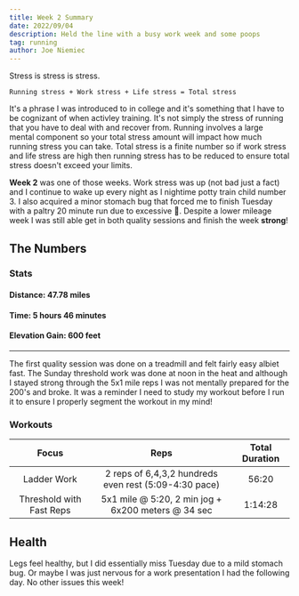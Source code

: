 ```yaml
---
title: Week 2 Summary
date: 2022/09/04
description: Held the line with a busy work week and some poops
tag: running
author: Joe Niemiec
---
```


Stress is stress is stress. 
    
    Running stress + Work stress + Life stress = Total stress 

It's a phrase I was introduced to in college and it's something that I have to be cognizant of when activley training. It's not simply the stress of running that you have to deal with and recover from. Running involves a large mental component so your total stress amount will impact how much running stress you can take. Total stress is a finite number so if work stress and life stress are high then running stress has to be reduced to ensure total stress doesn't exceed your limits.

**Week 2** was one of those weeks. Work stress was up (not bad just a fact) and I continue to wake up every night as I nightime potty train child number 3. I also acquired a minor stomach bug that forced me to finish Tuesday with a paltry 20 minute run due to excessive 💩. Despite a lower mileage week I was still able get in both quality sessions and finish the week **strong**!

## The Numbers


### Stats
#### **Distance:** 47.78 miles  

#### **Time:** 5 hours 46 minutes  

#### **Elevation Gain:** 600 feet  

---------------------------
The first quality session was done on a treadmill and felt fairly easy albiet fast. The Sunday threshold work was done at noon in the heat and although I stayed strong through the 5x1 mile reps I was not mentally prepared for the 200's and broke. It was a reminder I need to study my workout before I run it to ensure I properly segment the workout in my mind!  


### Workouts
| Focus       | Reps        | Total Duration |       
| :----:  | :----: | :----:  |
| Ladder Work | 2 reps of 6,4,3,2 hundreds even rest (5:09-4:30 pace)| 56:20  |
| Threshold with Fast Reps  | 5x1 mile @ 5:20, 2 min jog + 6x200 meters @ 34 sec|     1:14:28   |

## Health
Legs feel healthy, but I did essentially miss Tuesday due to a mild stomach bug. Or maybe I was just nervous for a work presentation I had the following day. No other issues this week!